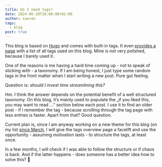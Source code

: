 ```yaml
---
title: Do I need tags?
date: 2024-06-20T18:00:00+01:00
author: soeren
tags:
  - blog
post: true
---
```


This blog is based on [Hugo](/tags/hugo) and comes with built-in tags. It even [provides a page](/tags) with a list of all tags used on this blog. Mine is not very polished, because I barely used it. 

One of the reasons is me having a hard time coming up - not to speak of sticking with - a taxonomy. If I am being honest, I just type some random tags in the front matter when I start writing a new post. Pure gut feeling. 

Question is: *should I invest time streamlining this?* 

Hm. I think the answer depends on the potential benefit of a well structured taxonomy. On this blog, it’s mainly used to populate the „if you liked this, you may want to read …“ section below each post. I use it to find an older post - if I remember the tag - because scrolling through the tag page with less entries is faster. Apart from that? Good question. 

Current plan is, since I am anyway working on a new theme for this blog (on my list [since March](/2024/march-2024), I will give the tags overview page a facelift and use the opportunity - assuming motivation lasts - to structure the tags, at least once. 

In a few months, I will check if I was able to follow the structure or if chaos is back. And if the latter happens - does someone has a better idea how to solve this? 🤔